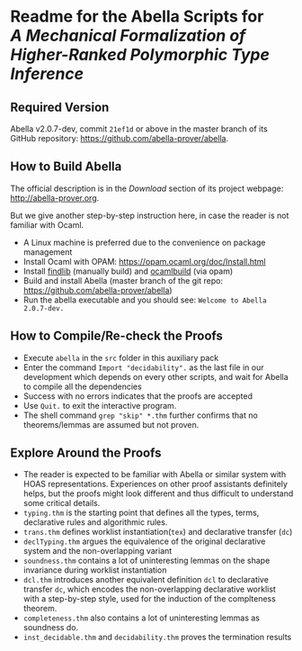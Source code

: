 Readme for the Abella Scripts for \
_A Mechanical Formalization of Higher-Ranked Polymorphic Type Inference_
======

Required Version
------
Abella v2.0.7-dev, commit `21ef1d` or above
in the master branch of its GitHub repository: <https://github.com/abella-prover/abella>.

How to Build Abella
------
The official description is in the *Download* section of its project webpage: <http://abella-prover.org>.

But we give another step-by-step instruction here, in case the reader is not familiar with Ocaml.

- A Linux machine is preferred due to the convenience on package management
- Install Ocaml with OPAM: <https://opam.ocaml.org/doc/Install.html>
- Install [findlib](http://projects.camlcity.org/projects/findlib.html) (manually build)
    and [ocamlbuild](https://github.com/ocaml/ocamlbuild) (via opam)
- Build and install Abella (master branch of the git repo: <https://github.com/abella-prover/abella>)
- Run the abella executable and you should see: `Welcome to Abella 2.0.7-dev.`

How to Compile/Re-check the Proofs
------
- Execute `abella` in the `src` folder in this auxiliary pack
- Enter the command `Import "decidability".` as the last file in our development which depends on every other scripts, and wait for Abella to compile all the dependencies
- Success with no errors indicates that the proofs are accepted
- Use `Quit.` to exit the interactive program.
- The shell command `grep "skip" *.thm` further confirms that no theorems/lemmas are assumed but not proven.

Explore Around the Proofs
------
- The reader is expected to be familiar with Abella or similar system with HOAS representations. Experiences on other proof assistants definitely helps, but the proofs might look different and thus difficult to understand some critical details.
- `typing.thm` is the starting point that defines all the types, terms, declarative rules and algorithmic rules.
- `trans.thm` defines worklist instantiation(`tex`) and declarative transfer (`dc`)
- `declTyping.thm` argues the equivalence of the original declarative system and the non-overlapping variant
- `soundness.thm` contains a lot of uninteresting lemmas on the shape invariance during worklist instantiation
- `dcl.thm` introduces another equivalent definition `dcl` to declarative transfer `dc`, which encodes the non-overlapping declarative worklist with a step-by-step style, used for the induction of the complteness theorem.
- `completeness.thm` also contains a lot of uninteresting lemmas as soundness do.
- `inst_decidable.thm` and `decidability.thm` proves the termination results
